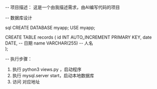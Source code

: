 -- 项目描述：
这是一个由我描述需求，由AI编写代码的项目

-- 数据库设计

sql
CREATE DATABASE myapp;
USE myapp;

CREATE TABLE records (
    id INT AUTO_INCREMENT PRIMARY KEY,
    date DATE,  -- 日期
    name VARCHAR(255) -- 人名  
);


-- 执行步骤：
1. 执行 python3 views.py ，启动程序
2. 执行 mysql.server start，启动本地数据库
3. 访问 对应地址
